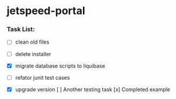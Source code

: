 # jetspeed-portal




### Task List:

- [ ] clean old files
- [ ] delete installer
- [x] migrate database scripts to liquibase
- [ ] refator junit test cases
- [x] upgrade version
 [ ] Another testing task
 [x] Completed example


